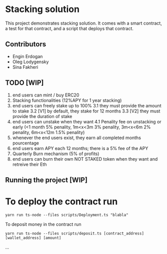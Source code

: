 # Stacking solution

This project demonstrates stacking solution. It comes with a smart contract, a test for that contract, and a script that deploys that contract.

## Contributors
- Engin Erdogan
- Oleg Lodygensky
- Sina Fakheri


## TODO [WIP]
1. end users can mint / buy ERC20
2. Stacking functionalities  (12%APY for 1 year stacking)
3. end users can freely stake up to 100%
    3.1 they must provide the amount to stake
    3.2 [V1] by default, they stake for 12 months
    3.3 [V2] they must provide the duration of stake
4. end users can unstake when they want
    4.1 Penality fee on unstacking or early (<1 month  5% penality, 1m<x<3m 3% penality, 3m<x<6m 2% penality, 6m<x<12m 1.5% penality) 
5. whenever the end users exist, they earn all completed months pourcentage
6. end users earn APY each 12 months; there is a 5% fee of the APY
7. Quarterly Burn mechanism (5% of profits)
8. end users can burn their own NOT STAKED token when they want and retreive their Eth



## Running the project [WIP]

# To deploy the contract run
```shell
yarn run ts-node --files scripts/Deployment.ts "blabla"
```

To deposit money in the contract run
```shell
yarn run ts-node --files scripts/deposit.ts [contract_address] [wallet_address] [amount]
```
...

